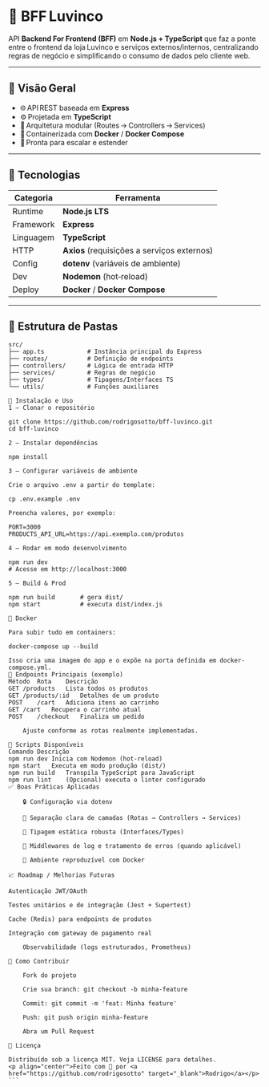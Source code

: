 # 🧠 BFF Luvinco

<!-- opcional: badges de build, cobertura, licença -->
<!-- ![Build](https://img.shields.io/github/actions/workflow/status/rodrigosotto/bff-luvinco/ci.yml?branch=main) -->
<!-- ![License](https://img.shields.io/github/license/rodrigosotto/bff-luvinco) -->

API **Backend For Frontend (BFF)** em **Node.js + TypeScript** que faz a ponte entre o frontend da loja Luvinco e serviços externos/internos, centralizando regras de negócio e simplificando o consumo de dados pelo cliente web.

---

## 📌 Visão Geral

- 🌐 API REST baseada em **Express**
- ⚙️ Projetada em **TypeScript**
- 📁 Arquitetura modular (Routes → Controllers → Services)
- 🐳 Containerizada com **Docker** / **Docker Compose**
- 🔁 Pronta para escalar e estender

---

## 🔧 Tecnologias

| Categoria | Ferramenta                                  |
| --------- | ------------------------------------------- |
| Runtime   | **Node.js LTS**                             |
| Framework | **Express**                                 |
| Linguagem | **TypeScript**                              |
| HTTP      | **Axios** (requisições a serviços externos) |
| Config    | **dotenv** (variáveis de ambiente)          |
| Dev       | **Nodemon** (hot‑reload)                    |
| Deploy    | **Docker** / **Docker Compose**             |

---

## 📂 Estrutura de Pastas

````text
src/
├── app.ts            # Instância principal do Express
├── routes/           # Definição de endpoints
├── controllers/      # Lógica de entrada HTTP
├── services/         # Regras de negócio
├── types/            # Tipagens/Interfaces TS
└── utils/            # Funções auxiliares

🚀 Instalação e Uso
1 — Clonar o repositório

git clone https://github.com/rodrigosotto/bff-luvinco.git
cd bff-luvinco

2 — Instalar dependências

npm install

3 — Configurar variáveis de ambiente

Crie o arquivo .env a partir do template:

cp .env.example .env

Preencha valores, por exemplo:

PORT=3000
PRODUCTS_API_URL=https://api.exemplo.com/produtos

4 — Rodar em modo desenvolvimento

npm run dev
# Acesse em http://localhost:3000

5 — Build & Prod

npm run build       # gera dist/
npm start           # executa dist/index.js

🐳 Docker

Para subir tudo em containers:

docker-compose up --build

Isso cria uma imagem do app e o expõe na porta definida em docker-compose.yml.
🔗 Endpoints Principais (exemplo)
Método	Rota	Descrição
GET	/products	Lista todos os produtos
GET	/products/:id	Detalhes de um produto
POST	/cart	Adiciona itens ao carrinho
GET	/cart	Recupera o carrinho atual
POST	/checkout	Finaliza um pedido

    Ajuste conforme as rotas realmente implementadas.

🧪 Scripts Disponíveis
Comando	Descrição
npm run dev	Inicia com Nodemon (hot‑reload)
npm start	Executa em modo produção (dist/)
npm run build	Transpila TypeScript para JavaScript
npm run lint	(Opcional) executa o linter configurado
✅ Boas Práticas Aplicadas

    🔒 Configuração via dotenv

    🔁 Separação clara de camadas (Rotas → Controllers → Services)

    💬 Tipagem estática robusta (Interfaces/Types)

    🧼 Middlewares de log e tratamento de erros (quando aplicável)

    🐳 Ambiente reproduzível com Docker

📈 Roadmap / Melhorias Futuras

Autenticação JWT/OAuth

Testes unitários e de integração (Jest + Supertest)

Cache (Redis) para endpoints de produtos

Integração com gateway de pagamento real

    Observabilidade (logs estruturados, Prometheus)

🤝 Como Contribuir

    Fork do projeto

    Crie sua branch: git checkout -b minha-feature

    Commit: git commit -m 'feat: Minha feature'

    Push: git push origin minha-feature

    Abra um Pull Request

📝 Licença

Distribuído sob a licença MIT. Veja LICENSE para detalhes.
<p align="center">Feito com 💙 por <a href="https://github.com/rodrigosotto" target="_blank">Rodrigo</a></p> ```
````
